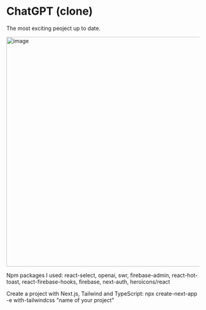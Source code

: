 # ChatGPT (clone)

The most exciting peoject up to date. 

<img src="https://user-images.githubusercontent.com/85371429/218442922-0221c5bc-0973-4a3a-a565-995a101ef55f.gif" alt="image" width="600"/>

Npm packages I used: react-select, openai, swr, firebase-admin, react-hot-toast, react-firebase-hooks, firebase, next-auth, heroicons/react

Create a project with Next.js, Tailwind and TypeScript: npx create-next-app -e with-tailwindcss "name of your project"